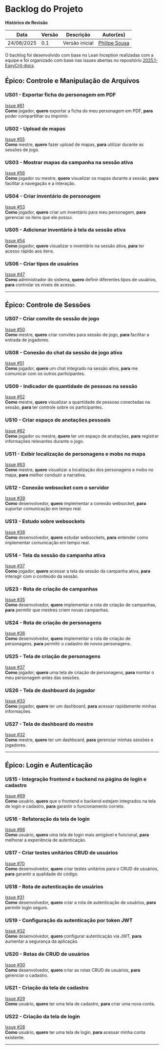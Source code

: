 # Backlog do Projeto

**Histórico de Revisão**


|Data|Versão|Descrição|Autor(es)|
|----|------|---------|---------|
|24/06/2025|0.1|Versão inicial|[Philipe Sousa](https://github.com/PhilipeSousa)|

O backlog foi desenvolvido com base no Lean Inception realizadas com a equipe e foi organizado com base nas issues abertas no repositório [2025.1-EasyCrit-docs](https://github.com/fga-eps-mds/2025.1-EasyCrit-docs).  

## Épico: Controle e Manipulação de Arquivos

### US01 - Exportar ficha do personagem em PDF  
[Issue #61](https://github.com/fga-eps-mds/2025.1-EasyCrit-docs/issues/61)  
**Como** jogador, **quero** exportar a ficha do meu personagem em PDF, **para** poder compartilhar ou imprimir.

### US02 - Upload de mapas  
[Issue #55](https://github.com/fga-eps-mds/2025.1-EasyCrit-docs/issues/55)  
**Como** mestre, **quero** fazer upload de mapas, **para** utilizar durante as sessões de jogo.

### US03 - Mostrar mapas da campanha na sessão ativa  
[Issue #56](https://github.com/fga-eps-mds/2025.1-EasyCrit-docs/issues/56)  
**Como** jogador ou mestre, **quero** visualizar os mapas durante a sessão, **para** facilitar a navegação e a interação.

### US04 - Criar inventário de personagem  
[Issue #53](https://github.com/fga-eps-mds/2025.1-EasyCrit-docs/issues/53)  
**Como** jogador, **quero** criar um inventário para meu personagem, **para** gerenciar os itens que ele possui.

### US05 - Adicionar inventário à tela da sessão ativa  
[Issue #54](https://github.com/fga-eps-mds/2025.1-EasyCrit-docs/issues/54)  
**Como** jogador, **quero** visualizar o inventário na sessão ativa, **para** ter acesso rápido aos itens.

### US06 - Criar tipos de usuários  
[Issue #47](https://github.com/fga-eps-mds/2025.1-EasyCrit-docs/issues/47)  
**Como** administrador do sistema, **quero** definir diferentes tipos de usuários, **para** controlar os níveis de acesso.

---

## Épico: Controle de Sessões


### US07 - Criar convite de sessão de jogo  
[Issue #50](https://github.com/fga-eps-mds/2025.1-EasyCrit-docs/issues/50)  
**Como** mestre, **quero** criar convites para sessão de jogo, **para** facilitar a entrada de jogadores.

### US08 - Conexão do chat da sessão de jogo ativa  
[Issue #51](https://github.com/fga-eps-mds/2025.1-EasyCrit-docs/issues/51)  
**Como** jogador, **quero** um chat integrado na sessão ativa, **para** me comunicar com os outros participantes.

### US09 - Indicador de quantidade de pessoas na sessão  
[Issue #52](https://github.com/fga-eps-mds/2025.1-EasyCrit-docs/issues/52)  
**Como** mestre, **quero** visualizar a quantidade de pessoas conectadas na sessão, **para** ter controle sobre os participantes.

### US10 - Criar espaço de anotações pessoais  
[Issue #62](https://github.com/fga-eps-mds/2025.1-EasyCrit-docs/issues/62)  
**Como** jogador ou mestre, **quero** ter um espaço de anotações, **para** registrar informações relevantes durante o jogo.

### US11 - Exibir localização de personagens e mobs no mapa  
[Issue #63](https://github.com/fga-eps-mds/2025.1-EasyCrit-docs/issues/63)  
**Como** mestre, **quero** visualizar a localização dos personagens e mobs no mapa, **para** melhor conduzir a narrativa.

### US12 - Conexão websocket com o servidor  
[Issue #39](https://github.com/fga-eps-mds/2025.1-EasyCrit-docs/issues/39)  
**Como** desenvolvedor, **quero** implementar a conexão websocket, **para** suportar comunicação em tempo real.

### US13 - Estudo sobre websockets  
[Issue #38](https://github.com/fga-eps-mds/2025.1-EasyCrit-docs/issues/38)  
**Como** desenvolvedor, **quero** estudar websockets, **para** entender como implementar comunicação em tempo real.

### US14 - Tela da sessão da campanha ativa  
[Issue #37](https://github.com/fga-eps-mds/2025.1-EasyCrit-docs/issues/37)  
**Como** jogador, **quero** acessar a tela da sessão da campanha ativa, **para** interagir com o conteúdo da sessão.

### US23 - Rota de criação de campanhas  
[Issue #35](https://github.com/fga-eps-mds/2025.1-EasyCrit-docs/issues/35)  
**Como** desenvolvedor, **quero** implementar a rota de criação de campanhas, **para** permitir que mestres criem novas campanhas.

### US24 - Rota de criação de personagens  
[Issue #36](https://github.com/fga-eps-mds/2025.1-EasyCrit-docs/issues/36)  
**Como** desenvolvedor, **quero** implementar a rota de criação de personagens, **para** permitir o cadastro de novos personagens.

### US25 - Tela de criação de personagens  
[Issue #37](https://github.com/fga-eps-mds/2025.1-EasyCrit-docs/issues/37)  
**Como** jogador, **quero** uma tela de criação de personagens, **para** montar o meu personagem antes das sessões.

### US26 - Tela de dashboard do jogador  
[Issue #33](https://github.com/fga-eps-mds/2025.1-EasyCrit-docs/issues/33)  
**Como** jogador, **quero** ter um dashboard, **para** acessar rapidamente minhas informações.

### US27 - Tela de dashboard do mestre  
[Issue #32](https://github.com/fga-eps-mds/2025.1-EasyCrit-docs/issues/32)  
**Como** mestre, **quero** ter um dashboard, **para** gerenciar minhas sessões e jogadores.


---

## Épico: Login e Autenticação

### US15 - Integração frontend e backend na página de login e cadastro  
[Issue #69](https://github.com/fga-eps-mds/2025.1-EasyCrit-docs/issues/69)  
**Como** usuário, **quero** que o frontend e backend estejam integrados na tela de login e cadastro, **para** garantir o funcionamento correto.

### US16 - Refatoração da tela de login  
[Issue #66](https://github.com/fga-eps-mds/2025.1-EasyCrit-docs/issues/66)  
**Como** usuário, **quero** uma tela de login mais amigável e funcional, **para** melhorar a experiência de autenticação.

### US17 - Criar testes unitários CRUD de usuários  
[Issue #70](https://github.com/fga-eps-mds/2025.1-EasyCrit-docs/issues/70)  
**Como** desenvolvedor, **quero** criar testes unitários para o CRUD de usuários, **para** garantir a qualidade do código.

### US18 - Rota de autenticação de usuários  
[Issue #31](https://github.com/fga-eps-mds/2025.1-EasyCrit-docs/issues/31)  
**Como** desenvolvedor, **quero** criar a rota de autenticação de usuários, **para** permitir login seguro.

### US19 - Configuração da autenticação por token JWT  
[Issue #32](https://github.com/fga-eps-mds/2025.1-EasyCrit-docs/issues/32)  
**Como** desenvolvedor, **quero** configurar autenticação via JWT, **para** aumentar a segurança da aplicação.

### US20 - Rotas de CRUD de usuários  
[Issue #30](https://github.com/fga-eps-mds/2025.1-EasyCrit-docs/issues/30)  
**Como** desenvolvedor, **quero** criar as rotas CRUD de usuários, **para** gerenciar o cadastro.

### US21 - Criação da tela de cadastro  
[Issue #29](https://github.com/fga-eps-mds/2025.1-EasyCrit-docs/issues/29)  
**Como** usuário, **quero** ter uma tela de cadastro, **para** criar uma nova conta.

### US22 - Criação da tela de login  
[Issue #28](https://github.com/fga-eps-mds/2025.1-EasyCrit-docs/issues/28)  
**Como** usuário, **quero** ter uma tela de login, **para** acessar minha conta existente.

---